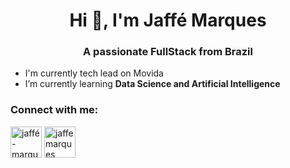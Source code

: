 <h1 align="center">Hi 👋, I'm Jaffé Marques</h1>
<h3 align="center">A passionate FullStack from Brazil</h3>

- I'm currently tech lead on Movida
- I’m currently learning **Data Science and Artificial Intelligence**

<h3 align="left">Connect with me:</h3>
<p align="left">
<a href="https://pt.stackoverflow.com/users/107171/jaffe-marques" target="blank"><img align="center" src="https://aegmedia.com.br/wp-content/uploads/2021/05/stack-overflow.png" alt="jaffé-marques-04a983169" height="50" width="50" /></a>
<a href="https://www.linkedin.com/in/jaff%C3%A9-marques-04a983169/" target="_BLANK"><img align="center" src="https://aegmedia.com.br/wp-content/uploads/2021/05/linkedin.png" alt="jaffemarques" height="50" width="50" /></a>
</p>
